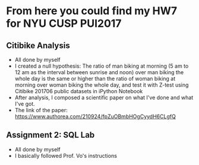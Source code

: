 # From here you could find my HW7 for NYU CUSP PUI2017

## Citibike Analysis
- All done by myself
- I created a null hypothesis: The ratio of man biking at morning (5 am to 12 am as the interval between sunrise and noon) over man biking the whole day is the same or higher than the ratio of woman biking at morning over woman biking the whole day, and test it with Z-test using Citibike 201706 public datasets in iPython Notebook
- After analysis, I composed a scientific paper on what I've done and what I've got.
- The link of the paper: https://www.authorea.com/210924/fpZuOBmbHOgCyydH6CLgfQ

## Assignment 2: SQL Lab
- All done by myself
- I basically followed Prof. Vo's instructions